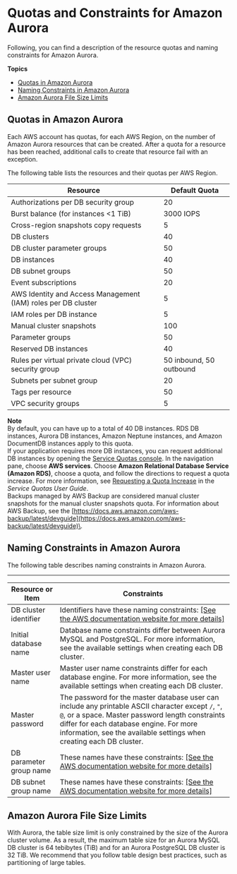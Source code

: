 # Quotas and Constraints for Amazon Aurora<a name="CHAP_Limits"></a>

Following, you can find a description of the resource quotas and naming constraints for Amazon Aurora\.

**Topics**
+ [Quotas in Amazon Aurora](#RDS_Limits.Limits)
+ [Naming Constraints in Amazon Aurora](#RDS_Limits.Constraints)
+ [Amazon Aurora File Size Limits](#RDS_Limits.FileSize.Aurora)

## Quotas in Amazon Aurora<a name="RDS_Limits.Limits"></a>

Each AWS account has quotas, for each AWS Region, on the number of Amazon Aurora resources that can be created\. After a quota for a resource has been reached, additional calls to create that resource fail with an exception\.

The following table lists the resources and their quotas per AWS Region\.


| Resource | Default Quota | 
| --- | --- | 
| Authorizations per DB security group | 20 | 
| Burst balance \(for instances <1 TiB\) | 3000 IOPS | 
| Cross\-region snapshots copy requests | 5 | 
| DB clusters | 40 | 
| DB cluster parameter groups | 50 | 
| DB instances | 40 | 
| DB subnet groups | 50 | 
| Event subscriptions | 20 | 
| AWS Identity and Access Management \(IAM\) roles per DB cluster | 5 | 
| IAM roles per DB instance | 5 | 
| Manual cluster snapshots | 100 | 
| Parameter groups | 50 | 
| Reserved DB instances | 40 | 
| Rules per virtual private cloud \(VPC\) security group | 50 inbound, 50 outbound | 
| Subnets per subnet group | 20 | 
| Tags per resource | 50 | 
| VPC security groups | 5 | 

**Note**  
By default, you can have up to a total of 40 DB instances\. RDS DB instances, Aurora DB instances, Amazon Neptune instances, and Amazon DocumentDB instances apply to this quota\.  
If your application requires more DB instances, you can request additional DB instances by opening the [Service Quotas console](https://console.aws.amazon.com/servicequotas/home?region=us-east-1#!/dashboard)\. In the navigation pane, choose **AWS services**\. Choose **Amazon Relational Database Service \(Amazon RDS\)**, choose a quota, and follow the directions to request a quota increase\. For more information, see [Requesting a Quota Increase](https://docs.aws.amazon.com/servicequotas/latest/userguide/request-increase.html) in the *Service Quotas User Guide*\.  
Backups managed by AWS Backup are considered manual cluster snapshots for the manual cluster snapshots quota\. For information about AWS Backup, see the [https://docs.aws.amazon.com/aws-backup/latest/devguide](https://docs.aws.amazon.com/aws-backup/latest/devguide)\.

## Naming Constraints in Amazon Aurora<a name="RDS_Limits.Constraints"></a>

The following table describes naming constraints in Amazon Aurora\. 


****  

| Resource or Item | Constraints | 
| --- | --- | 
| DB cluster identifier |  Identifiers have these naming constraints: [\[See the AWS documentation website for more details\]](http://docs.aws.amazon.com/AmazonRDS/latest/AuroraUserGuide/CHAP_Limits.html)  | 
|  Initial database name  |  Database name constraints differ between Aurora MySQL and PostgreSQL\. For more information, see the available settings when creating each DB cluster\.  | 
|  Master user name  |  Master user name constraints differ for each database engine\. For more information, see the available settings when creating each DB cluster\.  | 
|  Master password  |  The password for the master database user can include any printable ASCII character except `/`, `"`, `@`, or a space\. Master password length constraints differ for each database engine\. For more information, see the available settings when creating each DB cluster\.  | 
| DB parameter group name |  These names have these constraints: [\[See the AWS documentation website for more details\]](http://docs.aws.amazon.com/AmazonRDS/latest/AuroraUserGuide/CHAP_Limits.html)  | 
|  DB subnet group name  |  These names have these constraints: [\[See the AWS documentation website for more details\]](http://docs.aws.amazon.com/AmazonRDS/latest/AuroraUserGuide/CHAP_Limits.html)  | 

## Amazon Aurora File Size Limits<a name="RDS_Limits.FileSize.Aurora"></a>

With Aurora, the table size limit is only constrained by the size of the Aurora cluster volume\. As a result, the maximum table size for an Aurora MySQL DB cluster is 64 tebibytes \(TiB\) and for an Aurora PostgreSQL DB cluster is 32 TiB\. We recommend that you follow table design best practices, such as partitioning of large tables\.
